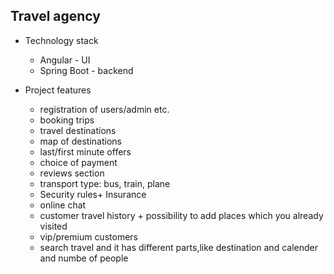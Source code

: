 ## Travel agency
- Technology stack
  - Angular - UI
  - Spring Boot - backend

- Project features
  - registration of users/admin etc.
  - booking trips
  - travel destinations
  - map of destinations
  - last/first minute offers
  - choice of payment
  - reviews section
  - transport type: bus, train, plane
  - Security rules+ Insurance
  - online chat
  - customer travel history + possibility to add places which you already visited
  - vip/premium  customers
  - search travel and it has different parts,like destination and calender and numbe of people